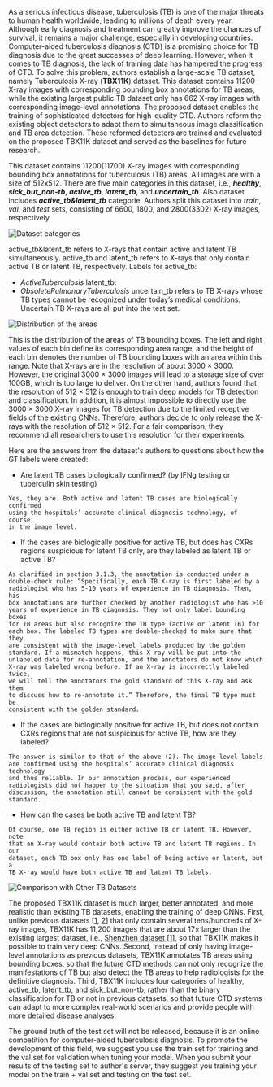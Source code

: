 As a serious infectious disease, tuberculosis (TB) is one of the major threats to human health worldwide, leading to millions of death every year. Although early diagnosis and treatment can greatly improve the chances of survival, it remains a major challenge, especially in developing countries. Computer-aided tuberculosis diagnosis (CTD) is a promising choice for TB diagnosis due to the great successes of deep learning. However, when it comes to TB diagnosis, the lack of training data has hampered the progress of CTD. To solve this problem, authors establish a large-scale TB dataset, namely Tuberculosis X-ray (**TBX11K**) dataset. This dataset contains 11200 X-ray images with corresponding bounding box annotations for TB areas, while the existing largest public TB dataset only has 662 X-ray images with corresponding image-level annotations. The proposed dataset enables the training of sophisticated detectors for high-quality CTD. Authors reform the existing object detectors to adapt them to simultaneous image classification and TB area detection. These reformed detectors are trained and evaluated on the proposed TBX11K dataset and served as the baselines for future research.

This dataset contains 11200(11700) X-ray images with corresponding bounding box annotations for tuberculosis (TB) areas. All images are with a size of 512x512. There are five main categories in this dataset, i.e., ***healthy***, ***sick_but_non-tb***, ***active_tb***, ***latent_tb***, and ***uncertain_tb***. Also dataset includes ***active_tb&latent_tb*** categorie. Authors split this dataset into *train*, *val*, and *test* sets, consisting of 6600, 1800, and 2800(3302) X-ray images, respectively.

![Dataset categories](https://i.ibb.co/m4tKLQR/Screenshot-from-2020-08-03-22-31-41.webp)

active_tb&latent_tb refers to X-rays that contain active and latent TB simultaneously. active_tb and latent_tb refers to X-rays that only contain active TB or latent TB, respectively.
Labels for active_tb:
- *ActiveTuberculosis*
latent_tb:
- *ObsoletePulmonaryTuberculosis*
 uncertain_tb refers to TB X-rays whose TB types cannot be recognized under today’s medical conditions. Uncertain TB X-rays are all put into the test set. 

![Distribution of the areas](https://i.ibb.co/JCFCK77/Screenshot-from-2020-08-04-09-57-05.webp)

This is the distribution of the areas of TB bounding boxes. The left and right values of each bin define its corresponding area range, and the height of each bin denotes the number of TB bounding boxes with an area within this range. Note that X-rays are in the resolution of about 3000 × 3000. However, the original 3000 × 3000 images will lead to a storage size of over 100GB, which is too large to deliver. On the other hand, authors found that the resolution of 512 × 512 is enough to train deep models for TB detection and classification. In addition, it is almost impossible to directly use the 3000 × 3000 X-ray images for TB detection due to the limited receptive fields of the existing CNNs. Therefore, authors decide to only release the X-rays with the resolution of 512 × 512. For a fair comparison, they recommend all researchers to use this resolution for their experiments.

Here are the answers from the dataset's authors to questions about how the GT labels were created:

- Are latent TB cases biologically confirmed? (by IFNg testing or tuberculin skin testing)

``` apa
Yes, they are. Both active and latent TB cases are biologically confirmed
using the hospitals’ accurate clinical diagnosis technology, of course,
in the image level.
```

- If the cases are biologically positive for active TB, but does has CXRs regions suspicious for latent TB only, are they labeled as latent TB or active TB?

``` apa
As clarified in section 3.1.3, the annotation is conducted under a 
double-check rule: “Specifically, each TB X-ray is first labeled by a 
radiologist who has 5-10 years of experience in TB diagnosis. Then, his 
box annotations are further checked by another radiologist who has >10 
years of experience in TB diagnosis. They not only label bounding boxes 
for TB areas but also recognize the TB type (active or latent TB) for 
each box. The labeled TB types are double-checked to make sure that they 
are consistent with the image-level labels produced by the golden 
standard. If a mismatch happens, this X-ray will be put into the 
unlabeled data for re-annotation, and the annotators do not know which 
X-ray was labeled wrong before. If an X-ray is incorrectly labeled twice, 
we will tell the annotators the gold standard of this X-ray and ask them 
to discuss how to re-annotate it.” Therefore, the final TB type must be 
consistent with the golden standard.
``` 

- If the cases are biologically positive for active TB, but does not contain CXRs regions that are not suspicious for active TB, how are they labeled?

``` apa
The answer is similar to that of the above (2). The image-level labels 
are confirmed using the hospitals’ accurate clinical diagnosis technology 
and thus reliable. In our annotation process, our experienced 
radiologists did not happen to the situation that you said, after 
discussion, the annotation still cannot be consistent with the gold 
standard.
```

- How can the cases be both active TB and latent TB?

``` apa
Of course, one TB region is either active TB or latent TB. However, note 
that an X-ray would contain both active TB and latent TB regions. In our 
dataset, each TB box only has one label of being active or latent, but a 
TB X-ray would have both active TB and latent TB labels.
``` 

![Comparison with Other TB Datasets](https://i.ibb.co/dBXbCRW/Screenshot-from-2020-08-03-22-28-18.webp)

The proposed TBX11K dataset is much larger, better annotated, and more realistic than existing TB datasets, enabling the training of deep CNNs. First, unlike previous datasets [[1](https://www.ncbi.nlm.nih.gov/pmc/articles/PMC4256233/), [2](https://journals.plos.org/plosone/article?id=10.1371/journal.pone.0112980)] that only contain several tens/hundreds of X-ray images, TBX11K has 11,200 images that are about 17× larger than the existing largest dataset, i.e., [Shenzhen dataset [1]](https://www.ncbi.nlm.nih.gov/pmc/articles/PMC4256233/ "Two public chest X-ray datasets for computer-aided screening of pulmonary diseases"), so that TBX11K makes it possible to train very deep CNNs. Second, instead of only having image-level annotations as previous datasets, TBX11K annotates TB areas using bounding boxes, so that the future CTD methods can not only recognize the manifestations of TB but also detect the TB areas to help radiologists for the definitive diagnosis. Third, TBX11K includes four categories of healthy, active_tb, latent_tb, and sick_but_non-tb, rather than the binary classification for TB or not in previous datasets, so that future CTD systems can adapt to more complex real-world scenarios and provide people with more detailed disease analyses.

The ground truth of the test set will not be released, because it is an online competition for computer-aided tuberculosis diagnosis. To promote the development of this field, we suggest you use the train set for training and the val set for validation when tuning your model. When you submit your results of the testing set to author's server, they suggest you training your model on the train + val set and testing on the test set.
